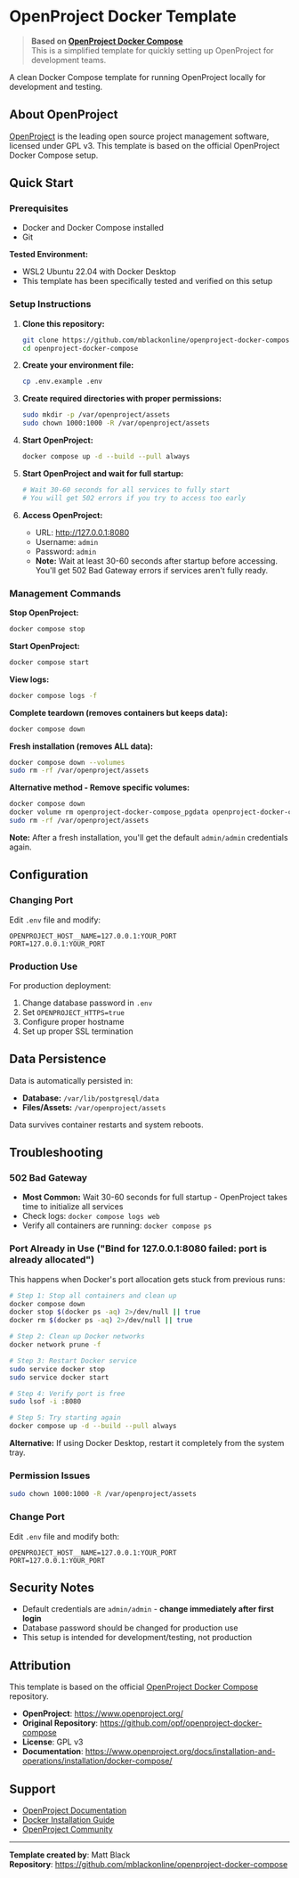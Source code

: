 # OpenProject Docker Template

> **Based on [OpenProject Docker Compose](https://github.com/opf/openproject-docker-compose)**  
> This is a simplified template for quickly setting up OpenProject for development teams.

A clean Docker Compose template for running OpenProject locally for development and testing.

## About OpenProject

[OpenProject](https://www.openproject.org/) is the leading open source project management software, licensed under GPL v3. This template is based on the official OpenProject Docker Compose setup.

## Quick Start

### Prerequisites
- Docker and Docker Compose installed
- Git

**Tested Environment:**
- WSL2 Ubuntu 22.04 with Docker Desktop
- This template has been specifically tested and verified on this setup

### Setup Instructions

1. **Clone this repository:**
   ```bash
   git clone https://github.com/mblackonline/openproject-docker-compose.git
   cd openproject-docker-compose
   ```

2. **Create your environment file:**
   ```bash
   cp .env.example .env
   ```

3. **Create required directories with proper permissions:**
   ```bash
   sudo mkdir -p /var/openproject/assets
   sudo chown 1000:1000 -R /var/openproject/assets
   ```

4. **Start OpenProject:**
   ```bash
   docker compose up -d --build --pull always
   ```

5. **Start OpenProject and wait for full startup:**
   ```bash
   # Wait 30-60 seconds for all services to fully start
   # You will get 502 errors if you try to access too early
   ```
   
6. **Access OpenProject:**
   - URL: http://127.0.0.1:8080
   - Username: `admin`
   - Password: `admin`
   - **Note:** Wait at least 30-60 seconds after startup before accessing. You'll get 502 Bad Gateway errors if services aren't fully ready.

### Management Commands

**Stop OpenProject:**
```bash
docker compose stop
```

**Start OpenProject:**
```bash
docker compose start
```

**View logs:**
```bash
docker compose logs -f
```

**Complete teardown (removes containers but keeps data):**
```bash
docker compose down
```

**Fresh installation (removes ALL data):**
```bash
docker compose down --volumes
sudo rm -rf /var/openproject/assets
```

**Alternative method - Remove specific volumes:**
```bash
docker compose down
docker volume rm openproject-docker-compose_pgdata openproject-docker-compose_opdata
sudo rm -rf /var/openproject/assets
```

**Note:** After a fresh installation, you'll get the default `admin/admin` credentials again.

## Configuration

### Changing Port
Edit `.env` file and modify:
```
OPENPROJECT_HOST__NAME=127.0.0.1:YOUR_PORT
PORT=127.0.0.1:YOUR_PORT
```

### Production Use
For production deployment:
1. Change database password in `.env`
2. Set `OPENPROJECT_HTTPS=true`
3. Configure proper hostname
4. Set up proper SSL termination

## Data Persistence

Data is automatically persisted in:
- **Database:** `/var/lib/postgresql/data`
- **Files/Assets:** `/var/openproject/assets`

Data survives container restarts and system reboots.

## Troubleshooting

### 502 Bad Gateway
- **Most Common:** Wait 30-60 seconds for full startup - OpenProject takes time to initialize all services
- Check logs: `docker compose logs web`
- Verify all containers are running: `docker compose ps`

### Port Already in Use ("Bind for 127.0.0.1:8080 failed: port is already allocated")
This happens when Docker's port allocation gets stuck from previous runs:

```bash
# Step 1: Stop all containers and clean up
docker compose down
docker stop $(docker ps -aq) 2>/dev/null || true
docker rm $(docker ps -aq) 2>/dev/null || true

# Step 2: Clean up Docker networks
docker network prune -f

# Step 3: Restart Docker service
sudo service docker stop
sudo service docker start

# Step 4: Verify port is free
sudo lsof -i :8080

# Step 5: Try starting again
docker compose up -d --build --pull always
```

**Alternative:** If using Docker Desktop, restart it completely from the system tray.

### Permission Issues
```bash
sudo chown 1000:1000 -R /var/openproject/assets
```

### Change Port
Edit `.env` file and modify both:
```
OPENPROJECT_HOST__NAME=127.0.0.1:YOUR_PORT
PORT=127.0.0.1:YOUR_PORT
```

## Security Notes

- Default credentials are `admin/admin` - **change immediately after first login**
- Database password should be changed for production use
- This setup is intended for development/testing, not production

## Attribution

This template is based on the official [OpenProject Docker Compose](https://github.com/opf/openproject-docker-compose) repository.

- **OpenProject**: https://www.openproject.org/
- **Original Repository**: https://github.com/opf/openproject-docker-compose
- **License**: GPL v3
- **Documentation**: https://www.openproject.org/docs/installation-and-operations/installation/docker-compose/

## Support

- [OpenProject Documentation](https://www.openproject.org/docs/)
- [Docker Installation Guide](https://www.openproject.org/docs/installation-and-operations/installation/docker-compose/)
- [OpenProject Community](https://community.openproject.org/)

---

**Template created by**: Matt Black  
**Repository**: https://github.com/mblackonline/openproject-docker-compose

